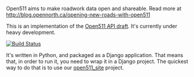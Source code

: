 Open511 aims to make roadwork data open and shareable. Read more at http://blog.opennorth.ca/opening-new-roads-with-open511

This is an implementation of the [Open511 API draft](http://opennorth.github.io/Open511API/). It's currently under heavy development.

[![Build Status](https://travis-ci.org/opennorth/open511.png)](https://travis-ci.org/opennorth/open511)

It's written in Python, and packaged as a Django application. That means that, in order
to run it, you need to wrap it in a Django project. The quickest way to do that is to use
our [open511_site](http://www.github.com/opennorth/open511_site) project.